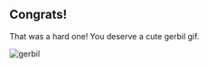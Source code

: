 ## Congrats!

That was a hard one! You deserve a cute gerbil gif.


![gerbil](https://media0.giphy.com/media/11AHcwqGzRqsow/giphy.gif?cid=3640f6095c638a97584e35794d1ccbaf)